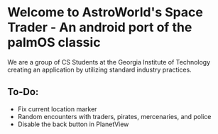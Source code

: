 # Welcome to AstroWorld's Space Trader - An android port of the palmOS classic

We are a group of CS Students at the Georgia Institute of Technology creating an application by utilizing standard industry practices.

## To-Do:

  - Fix current location marker
  - Random encounters with traders, pirates, mercenaries, and police
  - Disable the back button in PlanetView
